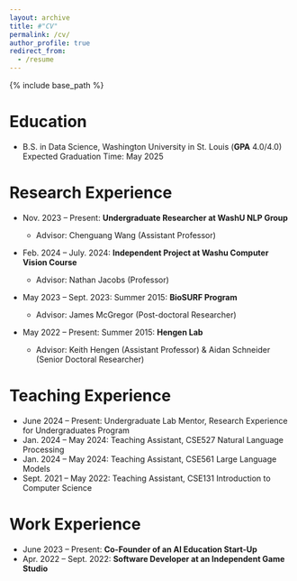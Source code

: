 ```yaml
---
layout: archive
title: #"CV"
permalink: /cv/
author_profile: true
redirect_from:
  - /resume
---
```


{% include base_path %}

Education
======
* B.S. in Data Science, Washington University in St. Louis (**GPA** 4.0/4.0) <br> Expected Graduation Time: May 2025

Research Experience
======
* Nov. 2023 – Present: **Undergraduate Researcher at WashU NLP Group** 
  * Advisor: Chenguang Wang (Assistant Professor)

* Feb. 2024 – July. 2024: **Independent Project at Washu Computer Vision Course**
  * Advisor: Nathan Jacobs (Professor) 

* May 2023 – Sept. 2023: Summer 2015: **BioSURF Program**
  * Advisor: James McGregor (Post-doctoral Researcher) 

* May 2022 – Present: Summer 2015: **Hengen Lab**
  * Advisor: Keith Hengen (Assistant Professor) & Aidan Schneider (Senior Doctoral Researcher) 

Teaching Experience
======
* June 2024 – Present: Undergraduate Lab Mentor, Research Experience for Undergraduates Program
* Jan. 2024 – May 2024: Teaching Assistant, CSE527 Natural Language Processing
* Jan. 2024 – May 2024: Teaching Assistant, CSE561 Large Language Models
* Sept. 2021 – May 2022: Teaching Assistant, CSE131 Introduction to Computer Science

Work Experience
======
* June 2023 – Present: **Co-Founder of an AI Education Start-Up** 
* Apr. 2022 – Sept. 2022: **Software Developer at an Independent Game Studio** 

